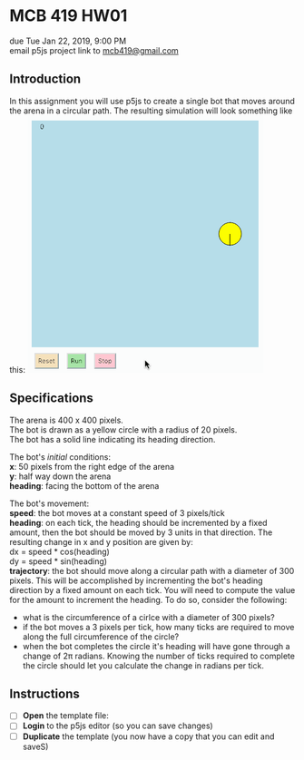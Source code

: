 # MCB 419 HW01
due Tue Jan 22, 2019, 9:00 PM  
email p5js project link to mcb419@gmail.com

## Introduction
In this assignment you will use p5js to create a single bot that moves around the arena in a circular path. The resulting simulation will look something like this: 
![hw01.gif](/images/hw01.gif)

## Specifications
The arena is 400 x 400 pixels.  
The bot is drawn as a yellow circle with a radius of 20 pixels.  
The bot has a solid line indicating its heading direction.

The bot's _initial_ conditions:  
**x**: 50 pixels from the right edge of the arena  
**y**: half way down the arena  
**heading**: facing the bottom of the arena 

The bot's movement:  
**speed**: the bot moves at a constant speed of 3 pixels/tick  
**heading**: on each tick, the heading should be incremented by a fixed amount,
then the bot should be moved by 3 units in that direction. The resulting change in x and y position are given by:  
dx = speed * cos(heading)  
dy = speed * sin(heading)   
**trajectory**: the bot should move along a circular path with a diameter of 300 pixels. This will be accomplished by incrementing the bot's heading direction by a fixed amount on each tick. You will need to compute the value for the amount to increment the heading. To do so, consider the following:
- what is the circumference of a cirlce with a diameter of 300 pixels?
- if the bot moves a 3 pixels per tick, how many ticks are required to move along the full circumference of the circle?
- when the bot completes the circle it's heading will have gone through a change of 2&pi; radians. Knowing the number of ticks required to complete the circle should let you calculate the change in radians per tick.

## Instructions
- [ ] **Open** the template file: 
- [ ] **Login** to the p5js editor (so you can save changes)
- [ ] **Duplicate** the template (you now have a copy that you can edit and saveS)